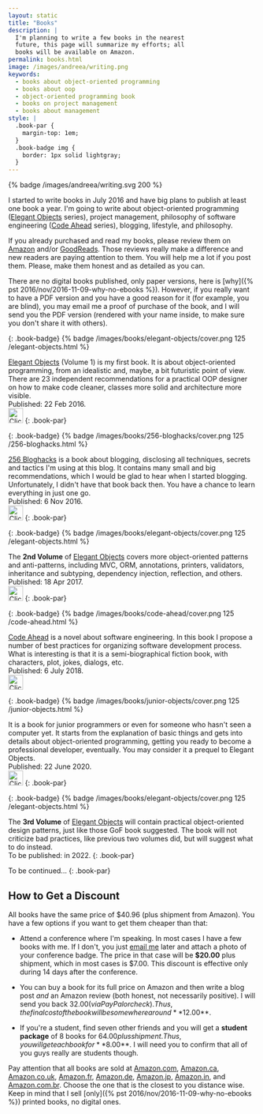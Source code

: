 ```yaml
---
layout: static
title: "Books"
description: |
  I'm planning to write a few books in the nearest
  future, this page will summarize my efforts; all
  books will be available on Amazon.
permalink: books.html
image: /images/andreea/writing.png
keywords:
  - books about object-oriented programming
  - books about oop
  - object-oriented programming book
  - books on project management
  - books about management
style: |
  .book-par {
    margin-top: 1em;
  }
  .book-badge img {
    border: 1px solid lightgray;
  }
---
```


{% badge /images/andreea/writing.svg 200 %}

I started to write books in July 2016 and have big plans to publish at least
one book a year. I'm going to write about object-oriented programming
([Elegant Objects](/elegant-objects.html) series), project management,
philosophy of software engineering ([Code Ahead](/code-ahead.html) series),
blogging, lifestyle, and philosophy.

If you already purchased and read my books, please review them on
[Amazon](https://www.amazon.com/Yegor-Bugayenko/e/B01AM1QMDK) and/or
[GoodReads](https://www.goodreads.com/author/list/15033289.Yegor_Bugayenko).
Those reviews really make a difference and new readers are paying attention to them. You will
help me a lot if you post them. Please, make them honest and as detailed
as you can.

There are no digital books published, only paper versions, here is
[why]({% pst 2016/nov/2016-11-09-why-no-ebooks %}). However, if you really
want to have a PDF version and you have a good reason for it (for example,
you are blind), you may email me a proof of purchase of the book, and I will
send you the PDF version (rendered with your name inside, to make sure
you don't share it with others).

{: .book-badge}
{% badge /images/books/elegant-objects/cover.png 125 /elegant-objects.html %}

[Elegant Objects](/elegant-objects.html) (Volume 1)
is my first book. It is about object-oriented
programming, from an idealistic and, maybe, a bit futuristic
point of view. There are 23 independent recommendations for
a practical OOP designer on how to make code cleaner, classes
more solid and architecture more visible.
<br/>
Published: 22 Feb 2016.
<br/>
<a href="http://goo.gl/W2WVMk"><img src='/images/books/amazon-buy-button.png' style='height:30px' alt='Click to buy'/></a>
{: .book-par}

{: .book-badge}
{% badge /images/books/256-bloghacks/cover.png 125 /256-bloghacks.html %}

[256 Bloghacks](/256-bloghacks.html) is a book about blogging,
disclosing all techniques, secrets and tactics I'm using at this blog.
It contains many small and big recommendations,
which I would be glad to hear when I started blogging. Unfortunately,
I didn't have that book back then. You have a chance to learn everything
in just one go.
<br/>
Published: 6 Nov 2016.
<br/>
<a href="https://goo.gl/DUcXm9"><img src='/images/books/amazon-buy-button.png' style='height:30px' alt='Click to buy'/></a>
{: .book-par}

{: .book-badge}
{% badge /images/books/elegant-objects/cover.png 125 /elegant-objects.html %}

The **2nd Volume** of [Elegant Objects](/elegant-objects.html)
covers more object-oriented patterns and anti-patterns,
including MVC, ORM, annotations, printers, validators, inheritance and subtyping,
dependency injection, reflection, and others.
<br/>
Published: 18 Apr 2017.
<br/>
<a href="http://amzn.to/2pD42k3"><img src='/images/books/amazon-buy-button.png' style='height:30px' alt='Click to buy'/></a>
{: .book-par}

{: .book-badge}
{% badge /images/books/code-ahead/cover.png 125 /code-ahead.html %}

[Code Ahead](/code-ahead.html) is a novel about software engineering. In this book I
propose a number of best practices for organizing software development
process. What is interesting is that it is a semi-biographical fiction book, with
characters, plot, jokes, dialogs, etc.
<br/>
Published: 6 July 2018.
<br/>
<a href="https://amzn.to/2u9BbqF"><img src='/images/books/amazon-buy-button.png' style='height:30px' alt='Click to buy'/></a>

{: .book-badge}
{% badge /images/books/junior-objects/cover.png 125 /junior-objects.html %}

It is a book for junior programmers or even for someone who hasn't
seen a computer yet. It starts from the explanation of basic things
and gets into details about object-oriented programming, getting you
ready to become a professional developer, eventually. You may consider
it a prequel to Elegant Objects.
<br/>
Published: 22 June 2020.
<br/>
<a href="https://amzn.to/3hO82ch"><img src='/images/books/amazon-buy-button.png' style='height:30px' alt='Click to buy'/></a>
{: .book-par}

{: .book-badge}
{% badge /images/books/elegant-objects/cover.png 125 /elegant-objects.html %}

The **3rd Volume** of [Elegant Objects](/elegant-objects.html)
will contain practical object-oriented design patterns, just like
those GoF book suggested. The book will not criticize bad practices, like
previous two volumes did, but will suggest what to do instead.
<br/>
To be published: in 2022.
{: .book-par}

To be continued...
{: .book-par}

## How to Get a Discount

All books have the same price of $40.96 (plus shipment from Amazon).
You have a few options if you want to get them cheaper than that:

  * Attend a conference where I'm speaking. In most cases I have a few
    books with me. If I don't, you just [email me](mailto:shop@yegor256.com) later and attach
    a photo of your conference badge. The price in that case will be **$20.00** plus
    shipment, which in most cases is $7.00. This discount is effective
    only during 14 days after the conference.

  * You can buy a book for its full price on Amazon and then
    write a blog post _and_ an Amazon review (both honest, not
    necessarily positive). I will send you back $32.00 (via PayPal or check).
    Thus, the final cost of the book will be somewhere around **$12.00**.

  * If you're a student, find seven other friends and you will
    get a **student package** of 8 books for $64.00 plus shipment.
    Thus, you will get each book for **$8.00**. I will need you to confirm
    that all of you guys really are students though.

Pay attention that all books are sold at
[Amazon.com](https://www.amazon.com/Yegor-Bugayenko/e/B01AM1QMDK/),
[Amazon.ca](https://www.amazon.ca/s/ref=dp_byline_sr_book_1?ie=UTF8&field-author=Yegor+Bugayenko&search-alias=books-ca),
[Amazon.co.uk](https://www.amazon.co.uk/Yegor-Bugayenko/e/B01AM1QMDK/),
[Amazon.fr](https://www.amazon.fr/Yegor-Bugayenko/e/B01AM1QMDK),
[Amazon.de](https://www.amazon.de/Yegor-Bugayenko/e/B01AM1QMDK/),
[Amazon.jp](https://www.amazon.co.jp/Yegor-Bugayenko/e/B01AM1QMDK/),
[Amazon.in](http://www.amazon.in/Yegor-Bugayenko/e/B01AM1QMDK),
and
[Amazon.com.br](https://www.amazon.com.br/s/ref=dp_byline_sr_book_1?ie=UTF8&field-author=Yegor+Bugayenko&search-alias=books).
Choose the one that is the closest to you distance wise.
Keep in mind that I sell [only]({% pst 2016/nov/2016-11-09-why-no-ebooks %})
printed books, no digital ones.
